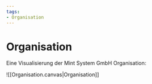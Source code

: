 ```yaml
---
tags:
- Organisation
---
```


# Organisation

Eine Visualisierung der Mint System GmbH Organisation:

![[Organisation.canvas|Organisation]]